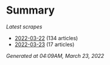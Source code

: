 # Summary
*Latest scrapes*
* [2022-03-22](https://github.com/nuuuwan/news_lk/blob/data/news_lk.2022-03-22.json) (134 articles)
* [2022-03-23](https://github.com/nuuuwan/news_lk/blob/data/news_lk.2022-03-23.json) (17 articles)

*Generated at 04:09AM, March 23, 2022*